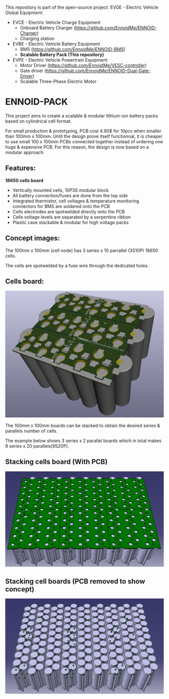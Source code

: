 This repository is part of the open-source project: EVGE - Electric Vehicle Global Equipment:

- EVCE - Electric Vehicle Charge Equipment
  - Onboard Battery Charger (https://github.com/EnnoidMe/ENNOID-Charger)
  - Charging station
- EVBE - Electric Vehicle Battery Equipment 
  - BMS (https://github.com/EnnoidMe/ENNOID-BMS)
  - **Scalable Battery Pack (This repository)**
- EVPE - Electric Vehicle Powertrain Equipment
  - Motor Driver (https://github.com/EnnoidMe/VESC-controller)
  - Gate driver (https://github.com/EnnoidMe/ENNOID-Dual-Gate-Driver)
  - Scalable Three-Phase Electric Motor

# ENNOID-PACK

This project aims to create a scalable & modular lithium-ion battery packs based on cylindrical cell format.

For small production & prototyping, PCB cost 4.90$ for 10pcs when smaller than 100mm x 100mm. Until the design prove itself functionnal, it is cheaper to use small 100 x 100mm PCBs connected together instead of ordering one huge & expensive PCB. For this reason, the design is now based on a modular approach.

## Features:

**18650 cells board**
- Vertically mounted cells, 10P3S modular block 
- All battery connection/fuses are done from the top side
- Integrated thermistor, cell voltages & temperature monitoring connectors for BMS are soldered onto the PCB
- Cells electrodes are spotwelded directly onto the PCB
- Cells voltage levels are separated by a serpentine ribbon
- Plastic case stackable & modular for high voltage packs

 

## Concept images:

The 100mm x 100mm (cell node) has 3 series x 10 parrallel (3S10P) 18650 cells. 

The cells are spotwelded by a fuse wire through the dedicated holes.


## Cells board:
![alt text](PIC/Node.png)

The 100mm x 100mm boards can be stacked to obtain the desired series & parallels number of cells.

The example below shows 3 series x 2 parallel boards which in total makes 9 series x 20 parallels(9S20P).


## Stacking cells board (With PCB)
![alt text](PIC/With_PCB.png)

## Stacking cell boards (PCB removed to show concept)

![alt text](PIC/No_PCB.png)
